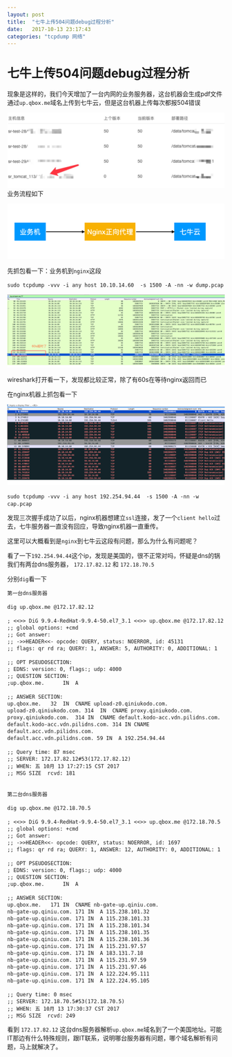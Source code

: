 ```yaml
---
layout: post
title:  "七牛上传504问题debug过程分析"
date:   2017-10-13 23:17:43
categories: "tcpdump 网络"
---
```

# 七牛上传504问题debug过程分析

现象是这样的，我们今天增加了一台内网的业务服务器，这台机器会生成pdf文件通过`up.qbox.me`域名上传到七牛云，但是这台机器上传每次都报504错误

![](/images/qiniu-1.jpeg)
业务流程如下

![](/images/qiniu-2.png)

先抓包看一下：业务机到`nginx`这段

`sudo tcpdump -vvv -i any host 10.10.14.60  -s 1500 -A -nn -w dump.pcap`

![](/images/qiniu-3.jpeg)


wireshark打开看一下，发现都比较正常，除了有60s在等待nginx返回而已

在nginx机器上抓包看一下 

![](/images/qiniu-4.png)


`sudo tcpdump -vvv -i any host 192.254.94.44  -s 1500 -A -nn -w cap.pcap`

发现三次握手成功了以后，nginx机器想建立`ssl`连接，发了一个`client hello`过去，七牛服务器一直没有回应，导致nginx机器一直重传。

这里可以大概看到是`nginx`到七牛云这段有问题，那么为什么有问题呢？

看了一下`192.254.94.44`这个ip，发现是美国的，很不正常对吗，怀疑是dns的锅
我们有两台dns服务器， `172.17.82.12` 和 `172.18.70.5`

分别`dig`看一下

```
第一台dns服务器

dig up.qbox.me @172.17.82.12

; <<>> DiG 9.9.4-RedHat-9.9.4-50.el7_3.1 <<>> up.qbox.me @172.17.82.12
;; global options: +cmd
;; Got answer:
;; ->>HEADER<<- opcode: QUERY, status: NOERROR, id: 45131
;; flags: qr rd ra; QUERY: 1, ANSWER: 5, AUTHORITY: 0, ADDITIONAL: 1

;; OPT PSEUDOSECTION:
; EDNS: version: 0, flags:; udp: 4000
;; QUESTION SECTION:
;up.qbox.me.      IN  A

;; ANSWER SECTION:
up.qbox.me.   32  IN  CNAME upload-z0.qiniukodo.com.
upload-z0.qiniukodo.com. 314  IN  CNAME proxy.qiniukodo.com.
proxy.qiniukodo.com.  314 IN  CNAME default.kodo-acc.vdn.pilidns.com.
default.kodo-acc.vdn.pilidns.com. 314 IN CNAME  default.acc.vdn.pilidns.com.
default.acc.vdn.pilidns.com. 59 IN  A 192.254.94.44

;; Query time: 87 msec
;; SERVER: 172.17.82.12#53(172.17.82.12)
;; WHEN: 五 10月 13 17:27:15 CST 2017
;; MSG SIZE  rcvd: 181


第二台dns服务器

dig up.qbox.me @172.18.70.5

; <<>> DiG 9.9.4-RedHat-9.9.4-50.el7_3.1 <<>> up.qbox.me @172.18.70.5
;; global options: +cmd
;; Got answer:
;; ->>HEADER<<- opcode: QUERY, status: NOERROR, id: 1697
;; flags: qr rd ra; QUERY: 1, ANSWER: 12, AUTHORITY: 0, ADDITIONAL: 1

;; OPT PSEUDOSECTION:
; EDNS: version: 0, flags:; udp: 4000
;; QUESTION SECTION:
;up.qbox.me.      IN  A

;; ANSWER SECTION:
up.qbox.me.   171 IN  CNAME nb-gate-up.qiniu.com.
nb-gate-up.qiniu.com. 171 IN  A 115.238.101.32
nb-gate-up.qiniu.com. 171 IN  A 115.238.101.33
nb-gate-up.qiniu.com. 171 IN  A 115.238.101.34
nb-gate-up.qiniu.com. 171 IN  A 115.238.101.35
nb-gate-up.qiniu.com. 171 IN  A 115.238.101.36
nb-gate-up.qiniu.com. 171 IN  A 115.231.97.57
nb-gate-up.qiniu.com. 171 IN  A 183.131.7.18
nb-gate-up.qiniu.com. 171 IN  A 115.231.97.59
nb-gate-up.qiniu.com. 171 IN  A 115.231.97.46
nb-gate-up.qiniu.com. 171 IN  A 122.224.95.111
nb-gate-up.qiniu.com. 171 IN  A 122.224.95.105

;; Query time: 0 msec
;; SERVER: 172.18.70.5#53(172.18.70.5)
;; WHEN: 五 10月 13 17:30:37 CST 2017
;; MSG SIZE  rcvd: 249
```

看到 `172.17.82.12` 这台dns服务器解析`up.qbox.me`域名到了一个美国地址。可能IT那边有什么特殊规则，跟IT联系，说明哪台服务器有问题，哪个域名解析有问题，马上就解决了。


